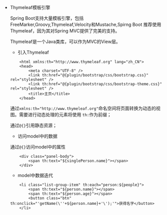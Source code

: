 - Thymeleaf模板引擎

    Spring Boot支持大量模板引擎，包括FreeMarker,Groovy,Thymeleaf,Velocity和Mustache,Spirng Boot
    推荐使用Thymeleaf，因为其对Spring MVC提供了完美的支持。
    
    Thymeleaf是一个Java类库，可以作为MVC的View层。
    
    - 引入Thymeleaf
    ```
        <html xmlns:th="http://www.thymeleaf.org" lang="zh_CN">
        <head>
            <meta charset="UTF-8" />
            <link th:href="@{plugin/bootstrap/css/bootstrap.css}" rel="stylesheet" />
            <link th:href="@{plugin/bootstrap/css/bootstrap-theme.css}" rel="stylesheet" />
            <title>主页</title>
        </head>
    ```
    通过`xmlns:th="http://www.thymeleaf.org"`命名空间将页面转换为动态的视图。需要进行动态处理的元素将使用
    `th:`作为前缀；
    
    通过`@{}`引用静态资源；
    
    - 访问model中的数据
    
    通过`@{}`访问model中的属性
    ```
        <div class="panel-body">
            <span th:text="${singlePerson.name}"></span>
        </div>
    ```
    
    - model中数据迭代
    ```
        <li class="list-group-item" th:each="person:${people}">
            <span th:text="${person.name}"></span>
            <span th:text="${person.age}"></span>
            <button class="btn" th:onclick="'getName(\''+${person.name}+'\');'">获得名字</button>
        </li>
    ```
  